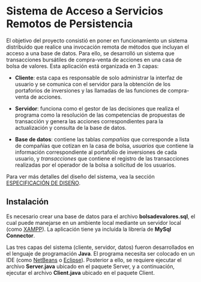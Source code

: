 # Sistema de Acceso a Servicios Remotos de Persistencia
El objetivo del proyecto consistió en poner en funcionamiento un sistema distribuido que realice una invocación remota de métodos que incluyan el acceso a una base de datos. Para ello, se desarrolló un sistema que transacciones bursátiles de compra-venta de acciones en una casa de bolsa de valores. Esta aplicación está organizada en 3 capas:

- **Cliente**: esta capa es responsable de solo administrar la interfaz de usuario y se comunica con el servidor para la obtención de los portaforios de inversiones y las llamadas de las funciones de compra-venta de acciones.

- **Servidor**: funciona como el gestor de las decisiones que realiza el programa como la resolución de las competencias de propuestas de transacción y genera las acciones correspondientes para la actualización y consulta de la base de datos.

- **Base de datos**: contiene las tablas *compañías* que corresponde a lista de compañías que cotizan en la casa de bolsa, *usuarios* que contiene la información correspondiente al portafolio de inversiones de cada usuario, y  *transacciones* que contiene el registro de las transacciones realizadas por el operador de la bolsa a solicitud de los usuarios. 

Para ver más detalles del diseño del sistema, vea la sección [ESPECIFICACIÓN DE DISEÑO](https://github.com/EdwinFajardoBarrera/SDFInal/blob/master/ESPECIFICACIÓN%20DE%20DISEÑO.zip).

## Instalación

Es necesario crear una base de datos para el archivo **bolsadevalores.sql**, el cual puede manejarse en un ambiente local mediante un servidor local (como [XAMPP](https://www.apachefriends.org/es/index.html)). La aplicación tiene ya incluída la librería de **MySql Connector**.

Las tres capas del sistema (cliente, servidor, datos) fueron desarrollados en el lenguaje de programación **Java**. El programa necesita ser colocado en un IDE (como [NetBeans](https://netbeans.org) o [Eclipse](https://www.eclipse.org/downloads/)). Posterior a ello, se requiere ejecutar el archivo **Server.java** ubicado en el paquete Server, y a continuación, ejecutar el archivo **Client.java** ubicado en el paquete Client.

